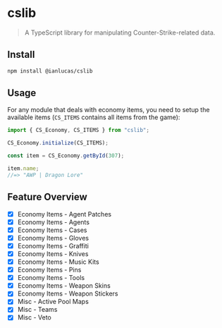 # cslib

> A TypeScript library for manipulating Counter-Strike-related data.

## Install

```sh
npm install @ianlucas/cslib
```

## Usage

For any module that deals with economy items, you need to setup the available items (`CS_ITEMS` contains all items from the game):

```typescript
import { CS_Economy, CS_ITEMS } from "cslib";

CS_Economy.initialize(CS_ITEMS);

const item = CS_Economy.getById(307);

item.name;
//=> "AWP | Dragon Lore"
```

## Feature Overview

-   [x] Economy Items - Agent Patches
-   [x] Economy Items - Agents
-   [x] Economy Items - Cases
-   [x] Economy Items - Gloves
-   [x] Economy Items - Graffiti
-   [x] Economy Items - Knives
-   [x] Economy Items - Music Kits
-   [x] Economy Items - Pins
-   [x] Economy Items - Tools
-   [x] Economy Items - Weapon Skins
-   [x] Economy Items - Weapon Stickers
-   [x] Misc - Active Pool Maps
-   [x] Misc - Teams
-   [x] Misc - Veto
